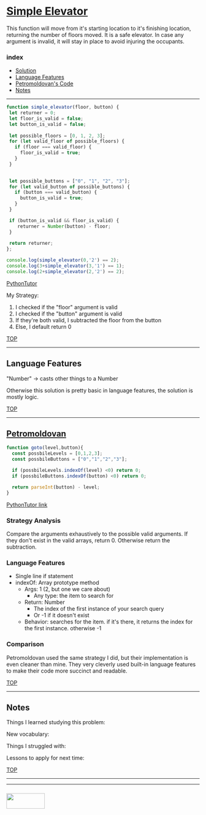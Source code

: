 # [Simple Elevator](https://www.codewars.com/kata/simple-elevator/)

This function will move from it's starting location to it's finishing location, returning the number of floors moved. It is a safe elevator. In case any argument is invalid, it will stay in place to avoid injuring the occupants.

### index
* [Solution](#solution)
* [Language Features](#language-features)
* [Petromoldovan's Code](#petromoldovan)
* [Notes](#notes)

___

```js 
function simple_elevator(floor, button) {
 let returner = 0;
 let floor_is_valid = false;
 let button_is_valid = false;
  
 let possible_floors = [0, 1, 2, 3];
 for (let valid_floor of possible_floors) {
   if (floor === valid_floor) {
     floor_is_valid = true;
   }
 }

 
 let possible_buttons = ["0", "1", "2", "3"];
 for (let valid_button of possible_buttons) {
   if (button === valid_button) {
     button_is_valid = true;
   }
 }

 if (button_is_valid && floor_is_valid) {
  	returner = Number(button) - floor;
 }
  
 return returner;
};

console.log(simple_elevator(0,'2') == 2);
console.log(3+simple_elevator(3,'1') == 1);
console.log(2+simple_elevator(2,'2') == 2);
```
[PythonTutor](https://goo.gl/uM7Wiw)

My Strategy:
1. I checked if the "floor" argument is valid
2. I checked if the "button" argument is valid
3. If they're both valid, I subtracted the floor from the button
4. Else, I default return 0

[TOP](#simple-elevator)

___

## Language Features

"Number" -> casts other things to a Number

Otherwise this solution is pretty basic in language features, the solution is mostly logic.

[TOP](#simple-elevator)

___

## [Petromoldovan](https://www.codewars.com/users/petromoldovan)

```js
function goto(level,button){
  const possbileLevels = [0,1,2,3];
  const possbileButtons = ["0","1","2","3"];

  if (possbileLevels.indexOf(level) <0) return 0;
  if (possbileButtons.indexOf(button) <0) return 0;

  return parseInt(button) - level;
}
```

[PythonTutor link](https://goo.gl/Nt8EhE)


### Strategy Analysis

Compare the arguments exhaustively to the possible valid arguments. 
If they don't exist in the valid arrays, return 0. Otherwise return the subtraction.

### Language Features

* Single line if statement
* indexOf: Array prototype method
  * Args: 1 (2, but one we care about)
    * Any type: the item to search for
  * Return: Number
    * The index of the first instance of your search query
    * Or -1 if it doesn't exist
  * Behavior: searches for the item. if it's there, it returns the index for the first instance. otherwise -1

### Comparison

Petromoldovan used the same strategy I did, but their implementation is even cleaner than mine. They very cleverly used built-in language features to make their code more succinct and readable.

[TOP](#simple-elevator)

___

## Notes

Things I learned studying this problem:


New vocabulary:


Things I struggled with:


Lessons to apply for next time:



[TOP](#string-repeat)

___
___
### <a href="http://elewa.education/blog" target="_blank"><img src="https://user-images.githubusercontent.com/18554853/34921062-506450ae-f97d-11e7-875f-6feeb26ad72d.png" width="100" height="40"/></a>


